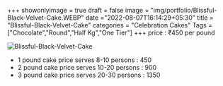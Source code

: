 +++
showonlyimage = true
draft = false
image = "img/portfolio/Blissful-Black-Velvet-Cake.WEBP"
date ="2022-08-07T16:14:29+05:30"
title = "Blissful-Black-Velvet-Cake"
categories = "Celebration Cakes"
Tags = ["Chocolate","Round","Half Kg","One Tier"]
+++
price : ₹450 per pound
<!--more-->
![Blissful-Black-Velvet-Cake](/img/portfolio/Blissful-Black-Velvet-Cake.WEBP)
* 1 pound cake price serves 8-10 persons : 450
* 2 pound cake price serves 10-20 persons : 900
* 3 pound cake price serves 20-30 persons : 1350
